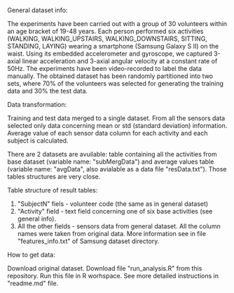 General dataset info:

The experiments have been carried out with a group of 30 volunteers within an age bracket of 19-48 years. Each person performed six activities (WALKING, WALKING_UPSTAIRS, WALKING_DOWNSTAIRS, SITTING, STANDING, LAYING) wearing a smartphone (Samsung Galaxy S II) on the waist. Using its embedded accelerometer and gyroscope, we captured 3-axial linear acceleration and 3-axial angular velocity at a constant rate of 50Hz. The experiments have been video-recorded to label the data manually. The obtained dataset has been randomly partitioned into two sets, where 70% of the volunteers was selected for generating the training data and 30% the test data. 

Data transformation:

Training and test data merged to a single dataset. From all the sensors data selected only data concerning mean or std (standard deviation) information. Average value of each sensor data column for each activity and each subject is calculated.

There are 2 datasets are avuilable: table containing all the activities from base dataset (variable name: "subMergData") and average values table (variable name: "avgData", also avialable as a data file "resData.txt"). Those tables structures are very close.

Table structure of result tables:

1. "SubjectN" fiels -  volunteer code (the same as in general dataset)
2. "Activity" field - text field concerning one of six base activities (see general info).
3. All the other fields - sensors data from general dataset. All the column names were taken from original data. More information see in file "features_info.txt" of Samsung dataset directory.

How to get data:

Download original dataset. Download file "run_analysis.R" from this repository. Run this file in R worhspace. See more detailed instructions  in "readme.md" file.
